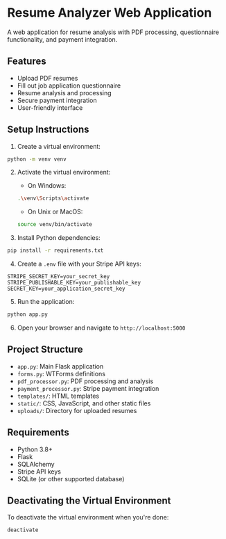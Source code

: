 # Resume Analyzer Web Application

A web application for resume analysis with PDF processing, questionnaire functionality, and payment integration.

## Features

- Upload PDF resumes
- Fill out job application questionnaire
- Resume analysis and processing
- Secure payment integration
- User-friendly interface

## Setup Instructions

1. Create a virtual environment:
```bash
python -m venv venv
```

2. Activate the virtual environment:
   - On Windows:
   ```bash
   .\venv\Scripts\activate
   ```
   - On Unix or MacOS:
   ```bash
   source venv/bin/activate
   ```

3. Install Python dependencies:
```bash
pip install -r requirements.txt
```

4. Create a `.env` file with your Stripe API keys:
```
STRIPE_SECRET_KEY=your_secret_key
STRIPE_PUBLISHABLE_KEY=your_publishable_key
SECRET_KEY=your_application_secret_key
```

5. Run the application:
```bash
python app.py
```

6. Open your browser and navigate to `http://localhost:5000`

## Project Structure

- `app.py`: Main Flask application
- `forms.py`: WTForms definitions
- `pdf_processor.py`: PDF processing and analysis
- `payment_processor.py`: Stripe payment integration
- `templates/`: HTML templates
- `static/`: CSS, JavaScript, and other static files
- `uploads/`: Directory for uploaded resumes

## Requirements

- Python 3.8+
- Flask
- SQLAlchemy
- Stripe API keys
- SQLite (or other supported database)

## Deactivating the Virtual Environment

To deactivate the virtual environment when you're done:
```bash
deactivate
